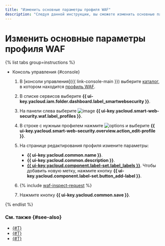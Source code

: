```yaml
---
title: "Изменить основные параметры профиля WAF"
description: "Следуя данной инструкции, вы сможете изменить основные параметры профиля WAF."
---
```


# Изменить основные параметры профиля WAF

{% list tabs group=instructions %}

- Консоль управления {#console}

  1. В [консоли управления]({{ link-console-main }}) выберите [каталог](../../resource-manager/concepts/resources-hierarchy.md#folder), в котором находится [профиль WAF](../concepts/waf.md).
  1. В списке сервисов выберите **{{ ui-key.yacloud.iam.folder.dashboard.label_smartwebsecurity }}**.
  1. На панели слева выберите ![image](../../_assets/smartwebsecurity/waf.svg) **{{ ui-key.yacloud.smart-web-security.waf.label_profiles }}**.
  1. В строке с нужным профилем нажмите ![options](../../_assets/console-icons/ellipsis.svg) и выберите **{{ ui-key.yacloud.smart-web-security.overview.action_edit-profile }}**.
  1. На странице редактирования профиля измените параметры:
      * **{{ ui-key.yacloud.common.name }}**.
      * **{{ ui-key.yacloud.common.description }}**.
      * [**{{ ui-key.yacloud.component.label-set.label_labels }}**](../../resource-manager/concepts/labels.md). Чтобы добавить новую метку, нажмите кнопку **{{ ui-key.yacloud.component.label-set.button_add-label }}**.

  1. {% include [waf-inspect-request](../../_includes/smartwebsecurity/waf-inspect-request.md) %}

  1. Нажмите кнопку **{{ ui-key.yacloud.common.save }}**.

{% endlist %}

### См. также {#see-also}

* [{#T}](waf-profile-delete.md)
* [{#T}](rule-add.md)
* [{#T}](rule-update.md)
